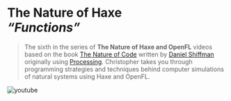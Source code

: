 [_template]: ../../templates/nature-of-haxe/video.html
[_author]: https://twitter.com/zionviller "@zionviller"
[date]: / "2014-08-29 14:43:00"
[modified]: / "2014-08-29 14:43:00"
[“”]: a ""
# The Nature of Haxe<br/> _“Functions”_

> The sixth in the series of __The Nature of Haxe and OpenFL__ videos
> based on the book [The Nature of Code][l1] written by [Daniel Shiffman][tw1]
> originally using [Processing][l2]. Christopher takes you through 
> programming strategies and techniques behind computer simulations of
> natural systems using Haxe and OpenFL.

![youtube](L9begRuVues)

[l1]: http://natureofcode.com "The Nature of Code"
[l2]: http://www.processing.org/ "Prcessing Programming Language"
[tw1]: https://twitter.com/shiffman "@shiffman"